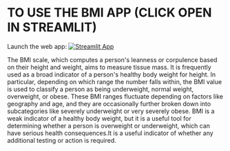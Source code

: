 # TO USE THE BMI APP (CLICK OPEN IN STREAMLIT)
Launch the web app:
[![Streamlit App](https://static.streamlit.io/badges/streamlit_badge_black_white.svg)](https://bmi-app-5gl5j5le7bs.streamlit.app)

The BMI scale, which computes a person's leanness or corpulence based on their height and weight, aims to measure tissue mass. It is frequently used as a broad indicator of a person's healthy body weight for height. In particular, depending on which range the number falls within, the BMI value is used to classify a person as being underweight, normal weight, overweight, or obese. These BMI ranges fluctuate depending on factors like geography and age, and they are occasionally further broken down into subcategories like severely underweight or very severely obese. BMI is a weak indicator of a healthy body weight, but it is a useful tool for determining whether a person is overweight or underweight, which can have serious health consequences.It is a useful indicator of whether any additional testing or action is required.

